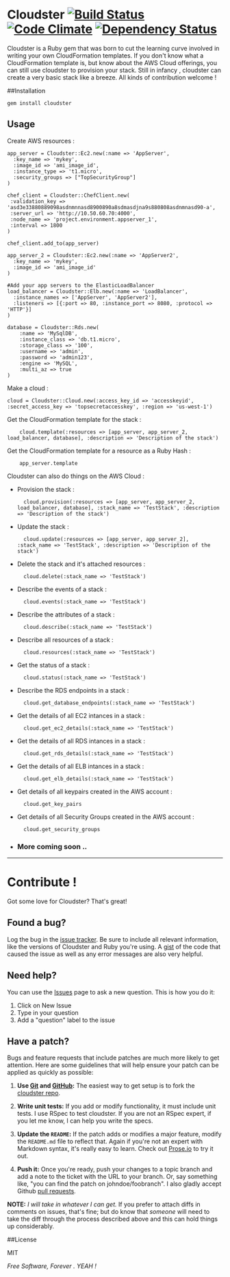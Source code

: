 # Cloudster [![Build Status](https://travis-ci.org/emilsoman/cloudster.png)](https://travis-ci.org/emilsoman/cloudster) [![Code Climate](https://codeclimate.com/badge.png)](https://codeclimate.com/github/emilsoman/cloudster) [![Dependency Status](https://gemnasium.com/emilsoman/cloudster.png)](https://gemnasium.com/emilsoman/cloudster)

Cloudster is a Ruby gem that was born to cut the learning curve involved in writing your own CloudFormation templates. If you don't know what
a CloudFormation template is, but know about the AWS Cloud offerings, you can still use cloudster to provision your stack. Still in infancy , cloudster
can create a very basic stack like a breeze. All kinds of contribution welcome !

##Installation

    gem install cloudster

## Usage

Create AWS resources :

    app_server = Cloudster::Ec2.new(:name => 'AppServer',
      :key_name => 'mykey',
      :image_id => 'ami_image_id',
      :instance_type => 't1.micro',
      :security_groups => ["TopSecurityGroup"]
    )

    chef_client = Cloudster::ChefClient.new(
     :validation_key => 'asd3e33880889098asdnmnnasd8900890a8sdmasdjna9s880808asdnmnasd90-a',
     :server_url => 'http://10.50.60.70:4000',
     :node_name => 'project.environment.appserver_1',
     :interval => 1800
    )

    chef_client.add_to(app_server)

    app_server_2 = Cloudster::Ec2.new(:name => 'AppServer2',
      :key_name => 'mykey',
      :image_id => 'ami_image_id'
    )

    #Add your app servers to the ElasticLoadBalancer
    load_balancer = Cloudster::Elb.new(:name => 'LoadBalancer',
      :instance_names => ['AppServer', 'AppServer2'],
      :listeners => [{:port => 80, :instance_port => 8080, :protocol => 'HTTP'}]
    )

    database = Cloudster::Rds.new(
        :name => 'MySqlDB',
        :instance_class => 'db.t1.micro',
        :storage_class => '100',
        :username => 'admin',
        :password => 'admin123',
        :engine => 'MySQL',
        :multi_az => true
    )

Make a cloud :

    cloud = Cloudster::Cloud.new(:access_key_id => 'accesskeyid', :secret_access_key => 'topsecretaccesskey', :region => 'us-west-1')

Get the CloudFormation template for the stack :

        cloud.template(:resources => [app_server, app_server_2, load_balancer, database], :description => 'Description of the stack')

Get the CloudFormation template for a resource as a Ruby Hash :

        app_server.template

Cloudster can also do things on the AWS Cloud :

- Provision the stack :

        cloud.provision(:resources => [app_server, app_server_2, load_balancer, database], :stack_name => 'TestStack', :description => 'Description of the stack')

- Update the stack :

        cloud.update(:resources => [app_server, app_server_2], :stack_name => 'TestStack', :description => 'Description of the stack')

- Delete the stack and it's attached resources :

        cloud.delete(:stack_name => 'TestStack')

- Describe the events of a stack :

        cloud.events(:stack_name => 'TestStack')

- Describe the attributes of a stack :

        cloud.describe(:stack_name => 'TestStack')

- Describe all resources of a stack :

        cloud.resources(:stack_name => 'TestStack')

- Get the status of a stack :

        cloud.status(:stack_name => 'TestStack')

- Describe the RDS endpoints in a stack :

        cloud.get_database_endpoints(:stack_name => 'TestStack')

- Get the details of all EC2 intances in a stack :

        cloud.get_ec2_details(:stack_name => 'TestStack')

- Get the details of all RDS intances in a stack :

        cloud.get_rds_details(:stack_name => 'TestStack')

- Get the details of all ELB intances in a stack :

        cloud.get_elb_details(:stack_name => 'TestStack')

- Get details of all keypairs created in the AWS account :

        cloud.get_key_pairs

- Get details of all Security Groups created in the AWS account :

        cloud.get_security_groups

- ### More coming soon ..

----------------

# Contribute !

Got some love for Cloudster? That's great!

## Found a bug?

Log the bug in the [issue tracker](https://github.com/emilsoman/cloudster/issues). Be sure to include all relevant information, like
the versions of Cloudster and Ruby you're using. A [gist](http://gist.github.com/)
of the code that caused the issue as well as any error messages are also very
helpful.

## Need help?

You can use the [Issues](https://github.com/emilsoman/cloudster/issues) page to ask a new question. This is how you do it:
1. Click on New Issue
2. Type in your question
3. Add a "question" label to the issue

## Have a patch?

Bugs and feature requests that include patches are much more likely to
get attention. Here are some guidelines that will help ensure your patch
can be applied as quickly as possible:

1. **Use [Git](http://git-scm.com) and [GitHub](http://github.com):**
   The easiest way to get setup is to fork the
   [cloudster repo](http://github.com/emilsoman/cloudster/).

2. **Write unit tests:** If you add or modify functionality, it must
   include unit tests. I use RSpec to test cloudster. If you are not an
   RSpec expert, if you let me know, I can help you write the specs.

3. **Update the `README`:** If the patch adds or modifies a major feature,
   modify the `README.md` file to reflect that. Again if you're not an
   expert with Markdown syntax, it's really easy to learn. Check out [Prose.io](http://prose.io/) to
   try it out.

4. **Push it:** Once you're ready, push your changes to a topic branch
   and add a note to the ticket with the URL to your branch. Or, say
   something like, "you can find the patch on johndoe/foobranch". I also
   gladly accept Github [pull requests](http://help.github.com/pull-requests/).

__NOTE:__ _I will take in whatever I can get._ If you prefer to
attach diffs in comments on issues, that's fine; but do know
that _someone_ will need to take the diff through the process described
above and this can hold things up considerably.


##License

MIT

*Free Software, Forever . YEAH !*
